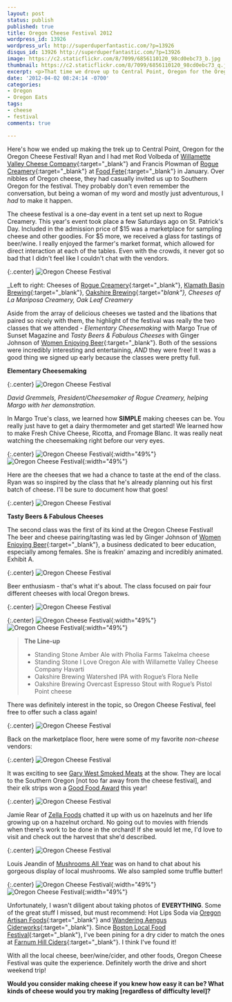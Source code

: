 ```yaml
---
layout: post
status: publish
published: true
title: Oregon Cheese Festival 2012
wordpress_id: 13926
wordpress_url: http://superduperfantastic.com/?p=13926
disqus_id: 13926 http://superduperfantastic.com/?p=13926
image: https://c2.staticflickr.com/8/7099/6856110120_98cd0ebc73_b.jpg
thumbnail: https://c2.staticflickr.com/8/7099/6856110120_98cd0ebc73_q.jpg
excerpt: <p>That time we drove up to Central Point, Oregon for the Oregon Cheese Festival and how we ended up there in the first place!</p>
date: '2012-04-02 08:24:14 -0700'
categories:
- Oregon
- Oregon Eats
tags:
- cheese
- festival
comments: true

---
```

Here's how we ended up making the trek up to Central Point, Oregon for the Oregon Cheese Festival! Ryan and I had met Rod Volbeda of [Willamette Valley Cheese Company](http://www.wvcheeseco.com/ "Willamette Valley Cheese"){:target="_blank"} and Francis Plowman of [Rogue Creamery](http://www.roguecreamery.com/ "Rogue Creamery"){:target="_blank"} at [Food Fete](http://foodfete.com/ "Food Fete"){:target="_blank"} in January. Over nibbles of Oregon cheese, they had casually invited us up to Southern Oregon for the festival. They probably don't even remember the conversation, but being a woman of my word and mostly just adventurous, I _had_ to make it happen.

The cheese festival is a one-day event in a tent set up next to Rogue Creamery. This year's event took place a few Saturdays ago on St. Patrick's Day. Included in the admission price of $15 was a marketplace for sampling cheese and other goodies. For $5 more, we received a glass for tastings of beer/wine. I really enjoyed the farmer's market format, which allowed for direct interaction at each of the tables. Even with the crowds, it never got so bad that I didn't feel like I couldn't chat with the vendors.

{:.center}
![Oregon Cheese Festival](https://farm8.staticflickr.com/7176/6882145980_4e75a8b0d1_c.jpg)

_Left to right: Cheeses of [Rogue Creamery](http://www.roguecreamery.com/ "Rogue Creamery"){:target="_blank"}, [Klamath Basin Brewing](http://kbbrewing.com/ "Klamath Basin Brewing"){:target="_blank"}, [Oakshire Brewing](http://oakbrew.com/ "Oakshire Brewing"){:target="_blank"}, Cheeses of La Mariposa Creamery, Oak Leaf Creamery_

Aside from the array of delicious cheeses we tasted and the libations that paired so nicely with them, the highlight of the festival was really the two classes that we attended - _Elementary Cheesemaking_ with Margo True of Sunset Magazine and _Tasty Beers & Fabulous Cheeses_ with Ginger Johnson of [Women Enjoying Beer](http://womenenjoyingbeer.com/ "Women Enjoying Beer"){:target="_blank"}. Both of the sessions were incredibly interesting and entertaining, _AND_ they were free! It was a good thing we signed up early because the classes were pretty full.

**Elementary Cheesemaking**

{:.center}
![Oregon Cheese Festival](https://farm7.staticflickr.com/6053/7002240945_b0746af81e_c.jpg)

_David Gremmels, President/Cheesemaker of Rogue Creamery, helping Margo with her demonstration._

In Margo True's class, we learned how **SIMPLE** making cheeses can be. You really just have to get a dairy thermometer and get started! We learned how to make Fresh Chive Cheese, Ricotta, and Fromage Blanc. It was really neat watching the cheesemaking right before our very eyes.

{:.center}
![Oregon Cheese Festival](https://farm7.staticflickr.com/6225/6856122988_cc384956bd.jpg){:width="49%"} ![Oregon Cheese Festival](https://farm8.staticflickr.com/7215/6856134150_abed523a7a.jpg){:width="49%"}

Here are the cheeses that we had a chance to taste at the end of the class. Ryan was so inspired by the class that he's already planning out his first batch of cheese. I'll be sure to document how that goes!

{:.center}
![Oregon Cheese Festival](https://farm8.staticflickr.com/7232/6856142198_2b7285dc7f_c.jpg)

**Tasty Beers & Fabulous Cheeses**

The second class was the first of its kind at the Oregon Cheese Festival! The beer and cheese pairing/tasting was led by Ginger Johnson of [Women Enjoying Beer](http://womenenjoyingbeer.com/ "Women Enjoying Beer"){:target="_blank"}, a business dedicated to beer education, especially among females. She is freakin' amazing and incredibly animated. Exhibit A.

{:.center}
![Oregon Cheese Festival](https://farm8.staticflickr.com/7067/7002263625_8199f26409_c.jpg)

Beer enthusiasm - that's what it's about. The class focused on pair four different cheeses with local Oregon brews.

{:.center}
![Oregon Cheese Festival](https://farm8.staticflickr.com/7234/6856152448_9994486edd_c.jpg)

{:.center}
![Oregon Cheese Festival](https://farm8.staticflickr.com/7278/6856155458_b92e557dd3.jpg){:width="49%"} ![Oregon Cheese Festival](https://farm8.staticflickr.com/7045/7002268255_e04c86e756.jpg){:width="49%"}

> **The Line-up**
> 
> - Standing Stone Amber Ale with Pholia Farms Takelma cheese  
> - Standing Stone I Love Oregon Ale with Willamette Valley Cheese Company Havarti  
> - Oakshire Brewing Watershed IPA with Rogue’s Flora Nelle  
> - Oakshire Brewing Overcast Espresso Stout with Rogue’s Pistol Point cheese

There was definitely interest in the topic, so Oregon Cheese Festival, feel free to offer such a class again!

{:.center}
![Oregon Cheese Festival](https://farm7.staticflickr.com/6048/6856153780_d715b83e7b_c.jpg)

Back on the marketplace floor, here were some of my favorite _non-cheese_ vendors:

{:.center}
![Oregon Cheese Festival](https://farm8.staticflickr.com/7137/7002279405_03d3a0a0e1_c.jpg)

It was exciting to see [Gary West Smoked Meats](http://www.garywest.com/) at the show. They are local to the Southern Oregon [not too far away from the cheese festival], and their elk strips won a [Good Food Award](http://www.goodfoodawards.org/) this year!

{:.center}
![Oregon Cheese Festival](https://farm7.staticflickr.com/6039/7002283105_46c236f9d4_c.jpg)

Jamie Rear of [Zella Foods](http://www.zellafoods.com/ "Zella Foods") chatted it up with us on hazelnuts and her life growing up on a hazelnut orchard. No going out to movies with friends when there's work to be done in the orchard! If she would let me, I'd love to visit and check out the harvest that she'd described.

{:.center}
![Oregon Cheese Festival](https://farm8.staticflickr.com/7123/7002260921_038bcea448_c.jpg)

Louis Jeandin of [Mushrooms All Year](http://www.mushroomsallyear.com/) was on hand to chat about his gorgeous display of local mushrooms. We also sampled some truffle butter!

{:.center}
![Oregon Cheese Festival](https://farm8.staticflickr.com/7269/7002260225_6bfbff4dcf.jpg){:width="49%"} ![Oregon Cheese Festival](https://farm8.staticflickr.com/7180/7002259233_e4c88f3a1b.jpg){:width="49%"}

Unfortunately, I wasn't diligent about taking photos of **EVERYTHING**. Some of the great stuff I missed, but must recommend: Hot Lips Soda via [Oregon Artisan Foods](http://www.oregonartisanfoods.com/){:target="_blank"} and [Wandering Aengus Ciderworks](http://www.wanderingaengus.com/ "Wandering Aengus Ciderworks"){:target="_blank"}. Since [Boston Local Food Festival](http://superduperfantastic.com/going-local-boston-local-food-fest-2011/12240/ "Going Local – Boston Local Food Fest 2011"){:target="_blank"}, I've been pining for a dry cider to match the ones at [Farnum Hill Ciders](http://www.povertylaneorchards.com/farnum-hill-ciders/){:target="_blank"}. I think I've found it!

With all the local cheese, beer/wine/cider, and other foods, Oregon Cheese Festival was quite the experience. Definitely worth the drive and short weekend trip!

**Would you consider making cheese if you knew how easy it can be? What kinds of cheese would you try making [regardless of difficulty level]?**